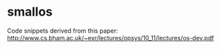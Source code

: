 smallos
=======

Code snippets derived from this paper: http://www.cs.bham.ac.uk/~exr/lectures/opsys/10_11/lectures/os-dev.pdf
